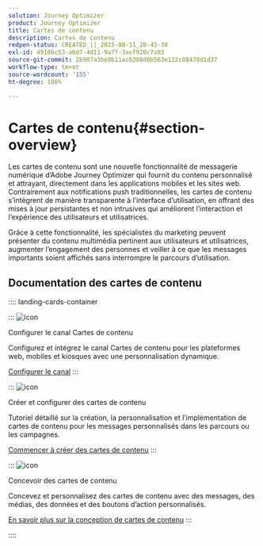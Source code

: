 ```yaml
---
solution: Journey Optimizer
product: Journey Optimizer
title: Cartes de contenu
description: Cartes de contenu
redpen-status: CREATED_||_2025-08-11_20-43-30
exl-id: 4916bc53-a6d7-4d11-9a7f-3acf920c7a93
source-git-commit: 2b907a3be8b11ac6308d0b563e122c88478d1d37
workflow-type: tm+mt
source-wordcount: '155'
ht-degree: 100%

---
```


# Cartes de contenu{#section-overview}

Les cartes de contenu sont une nouvelle fonctionnalité de messagerie numérique d’Adobe Journey Optimizer qui fournit du contenu personnalisé et attrayant, directement dans les applications mobiles et les sites web. Contrairement aux notifications push traditionnelles, les cartes de contenu s’intègrent de manière transparente à l’interface d’utilisation, en offrant des mises à jour persistantes et non intrusives qui améliorent l’interaction et l’expérience des utilisateurs et utilisatrices.

Grâce à cette fonctionnalité, les spécialistes du marketing peuvent présenter du contenu multimédia pertinent aux utilisateurs et utilisatrices, augmenter l’engagement des personnes et veiller à ce que les messages importants soient affichés sans interrompre le parcours d’utilisation.

## Documentation des cartes de contenu

:::: landing-cards-container

:::
![icon](https://cdn.experienceleague.adobe.com/icons/gear.svg?lang=fr)

Configurer le canal Cartes de contenu

Configurez et intégrez le canal Cartes de contenu pour les plateformes web, mobiles et kiosques avec une personnalisation dynamique.

[Configurer le canal](configure-landing-page.md)
:::

:::
![icon](https://cdn.experienceleague.adobe.com/icons/circle-play.svg?lang=fr)

Créer et configurer des cartes de contenu

Tutoriel détaillé sur la création, la personnalisation et l’implémentation de cartes de contenu pour les messages personnalisés dans les parcours ou les campagnes.

[Commencer à créer des cartes de contenu](../using/content-card/create-content-card.md)
:::

:::
![icon](https://cdn.experienceleague.adobe.com/icons/puzzle-piece.svg?lang=fr)

Concevoir des cartes de contenu

Concevez et personnalisez des cartes de contenu avec des messages, des médias, des données et des boutons d’action personnalisés.

[En savoir plus sur la conception de cartes de contenu](../using/content-card/design-content-card.md)
:::

::::
